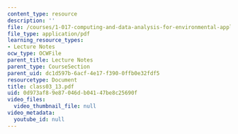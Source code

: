 ```yaml
---
content_type: resource
description: ''
file: /courses/1-017-computing-and-data-analysis-for-environmental-applications-fall-2003/0d973af89e87046db04147be8c25690f_class03_13.pdf
file_type: application/pdf
learning_resource_types:
- Lecture Notes
ocw_type: OCWFile
parent_title: Lecture Notes
parent_type: CourseSection
parent_uid: dc1d597b-6acf-4e17-f390-0ffb0e32fdf5
resourcetype: Document
title: class03_13.pdf
uid: 0d973af8-9e87-046d-b041-47be8c25690f
video_files:
  video_thumbnail_file: null
video_metadata:
  youtube_id: null
---
```

